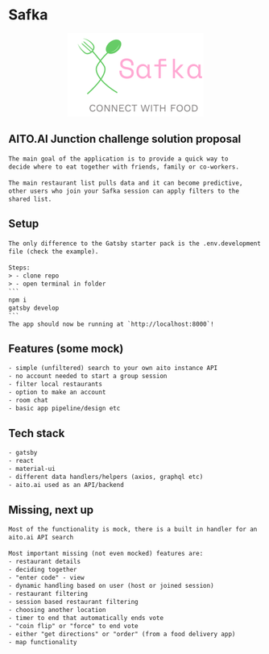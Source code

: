 # Safka

<p align="center">
    <img src="https://raw.githubusercontent.com/MoAmrYehia/Safka/main/static/assets/hero_image.png">
</p>

## AITO.AI Junction challenge solution proposal

    The main goal of the application is to provide a quick way to
    decide where to eat together with friends, family or co-workers.

    The main restaurant list pulls data and it can become predictive,
    other users who join your Safka session can apply filters to the shared list.

## Setup

    The only difference to the Gatsby starter pack is the .env.development file (check the example).

    Steps:
    > - clone repo
    > - open terminal in folder
    ```
    npm i
    gatsby develop
    ```
    The app should now be running at `http://localhost:8000`!

## Features (some mock)

    - simple (unfiltered) search to your own aito instance API
    - no account needed to start a group session
    - filter local restaurants
    - option to make an account
    - room chat
    - basic app pipeline/design etc

## Tech stack
    
    - gatsby
    - react
    - material-ui
    - different data handlers/helpers (axios, graphql etc)
    - aito.ai used as an API/backend

## Missing, next up

    Most of the functionality is mock, there is a built in handler for an aito.ai API search

    Most important missing (not even mocked) features are:
    - restaurant details
    - deciding together
    - "enter code" - view
    - dynamic handling based on user (host or joined session)
    - restaurant filtering
    - session based restaurant filtering
    - choosing another location
    - timer to end that automatically ends vote
    - "coin flip" or "force" to end vote
    - either "get directions" or "order" (from a food delivery app)
    - map functionality
